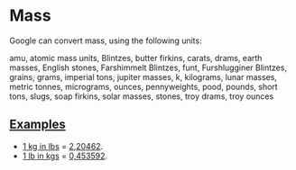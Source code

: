 # Mass

Google can convert mass, using the following units:

amu, atomic mass units, Blintzes, butter firkins, carats, drams, earth masses, English stones, Farshimmelt Blintzes, funt, Furshlugginer Blintzes, grains, grams, imperial tons, jupiter masses, k, kilograms, lunar masses, metric tonnes, micrograms, ounces, pennyweights, pood, pounds, short tons, slugs, soap firkins, solar masses, stones, troy drams, troy ounces

## [Examples](- "examples")
* [1 kg in lbs][search] = [2,20462][check].
* [1 lb in kgs][search] = [0,453592][check].

[search]: - "searchFor(#TEXT)"
[check]:  - "?=getConversionResult()"